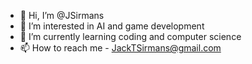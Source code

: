 - 👋 Hi, I’m @JSirmans
- 👀 I’m interested in AI and game development
- 🌱 I’m currently learning coding and computer science
- 📫 How to reach me - JackTSirmans@gmail.com

